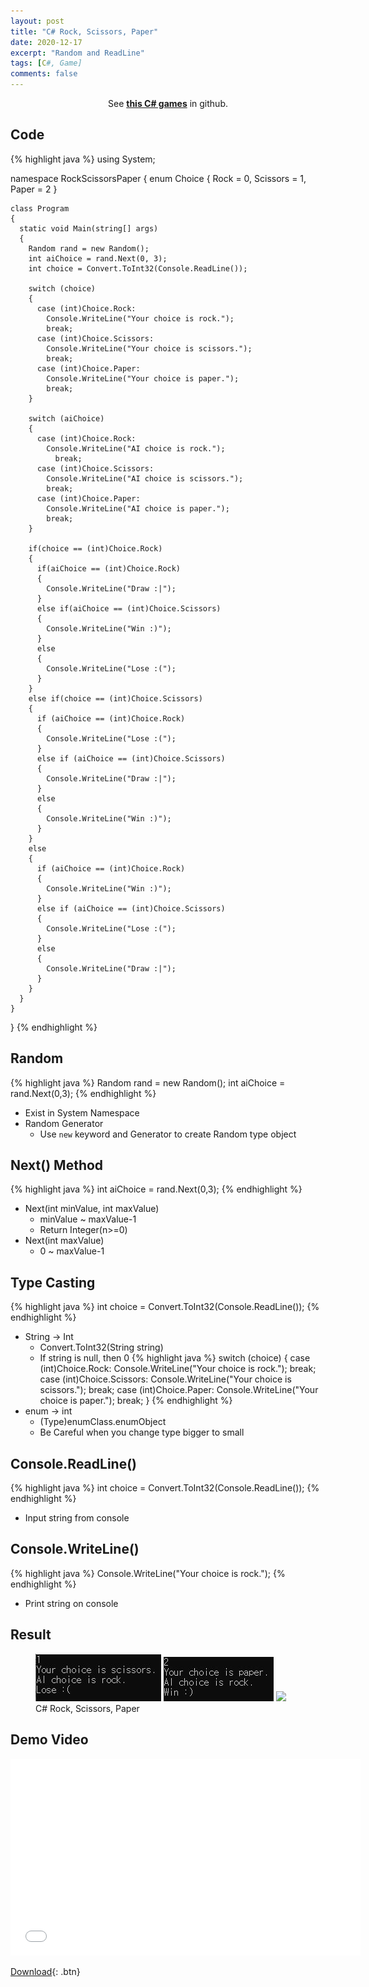 ```yaml
---
layout: post
title: "C# Rock, Scissors, Paper"
date: 2020-12-17
excerpt: "Random and ReadLine"
tags: [C#, Game]
comments: false
---
```



<center>See <a href="https://github.com/leehuhlee/CShap"><b>this C# games</b></a> in github.</center>


## Code
{% highlight java %}
  using System;

  namespace RockScissorsPaper
  {
    enum Choice
    {
      Rock = 0,
      Scissors = 1,
      Paper = 2
    }

    class Program
    {
      static void Main(string[] args)
      {
        Random rand = new Random();
        int aiChoice = rand.Next(0, 3);
        int choice = Convert.ToInt32(Console.ReadLine());

        switch (choice)
        {
          case (int)Choice.Rock:
            Console.WriteLine("Your choice is rock.");
            break;
          case (int)Choice.Scissors:
            Console.WriteLine("Your choice is scissors.");
            break;
          case (int)Choice.Paper:
            Console.WriteLine("Your choice is paper.");
            break;
        }

        switch (aiChoice)
        {
          case (int)Choice.Rock:
            Console.WriteLine("AI choice is rock.");
              break;
          case (int)Choice.Scissors:
            Console.WriteLine("AI choice is scissors.");
            break;
          case (int)Choice.Paper:
            Console.WriteLine("AI choice is paper.");
            break;
        }

        if(choice == (int)Choice.Rock)
        {
          if(aiChoice == (int)Choice.Rock)
          {
            Console.WriteLine("Draw :|");
          }
          else if(aiChoice == (int)Choice.Scissors)
          {
            Console.WriteLine("Win :)");
          }
          else
          {
            Console.WriteLine("Lose :(");
          }
        }
        else if(choice == (int)Choice.Scissors)
        {
          if (aiChoice == (int)Choice.Rock)
          {
            Console.WriteLine("Lose :(");
          }
          else if (aiChoice == (int)Choice.Scissors)
          {
            Console.WriteLine("Draw :|");
          }
          else
          {
            Console.WriteLine("Win :)");
          }
        }
        else
        {
          if (aiChoice == (int)Choice.Rock)
          {
            Console.WriteLine("Win :)");
          }
          else if (aiChoice == (int)Choice.Scissors)
          {
            Console.WriteLine("Lose :(");
          }
          else
          {
            Console.WriteLine("Draw :|");
          }
        }
      }
    }
  }
{% endhighlight %}


## Random
{% highlight java %}
  Random rand = new Random();
  int aiChoice = rand.Next(0,3);
{% endhighlight %}
* Exist in System Namespace
* Random Generator
  - Use `new` keyword and Generator to create Random type object


## Next() Method
{% highlight java %}
  int aiChoice = rand.Next(0,3);
{% endhighlight %}
* Next(int minValue, int maxValue)
  - minValue ~ maxValue-1
  - Return Integer(n>=0)
* Next(int maxValue)
  - 0 ~ maxValue-1


## Type Casting
{% highlight java %}
  int choice = Convert.ToInt32(Console.ReadLine());
{% endhighlight %}
* String -> Int
  - Convert.ToInt32(String string)
  - If string is null, then 0
{% highlight java %}
  switch (choice)
  {
    case (int)Choice.Rock:
      Console.WriteLine("Your choice is rock.");
      break;
    case (int)Choice.Scissors:
      Console.WriteLine("Your choice is scissors.");
      break;
    case (int)Choice.Paper:
      Console.WriteLine("Your choice is paper.");
      break;
  }
{% endhighlight %}
* enum -> int
  - (Type)enumClass.enumObject
  - Be Careful when you change type bigger to small


## Console.ReadLine()
{% highlight java %}
  int choice = Convert.ToInt32(Console.ReadLine());
{% endhighlight %}
* Input string from console


## Console.WriteLine()
{% highlight java %}
  Console.WriteLine("Your choice is rock.");
{% endhighlight %}
* Print string on console


## Result
<figure class="third">
  <a href="/assets/img/posts/cshap_rockscissorspaper/1.jpg"><img src="/assets/img/posts/cshap_rockscissorspaper/1.jpg"></a>
  <a href="/assets/img/posts/cshap_rockscissorspaper/2.jpg"><img src="/assets/img/posts/cshap_rockscissorspaper/2.jpg"></a>
  <a href="/assets/img/posts/cshap_rockscissorspaper/3.jpg"><img src="/assets/img/posts/cshap_rockscissorspaper/3.jpg"></a>
	<figcaption>C# Rock, Scissors, Paper</figcaption>
</figure>


## Demo Video
<iframe width="560" height="315" src="/assets/video/posts/cshap_rockscissorspaper/Cshap-Rock-Scissors-Paper.mp4" frameborder="0"> </iframe>

[Download](https://github.com/leehuhlee/CShap){: .btn}
